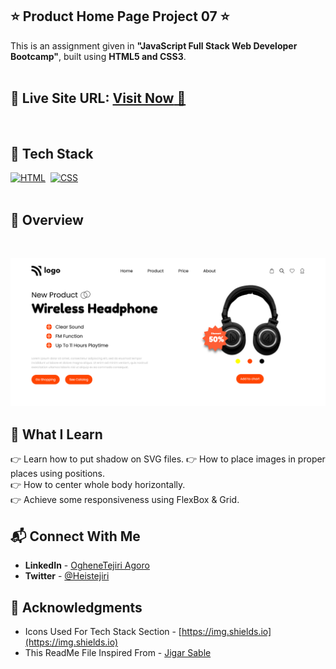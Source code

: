 ## ⭐ Product Home Page Project 07 ⭐

This is an assignment given in **"JavaScript Full Stack Web Developer Bootcamp"**, built using **HTML5 and CSS3**.
<br>
<br>

## 📌 **Live Site URL:** <a href="https://prakash-naikwadi.github.io/product-home-page/">**Visit Now** 🚀</a>

<br>

## 📌 Tech Stack

[![HTML](https://img.shields.io/badge/html5%20-%23E34F26.svg?&style=for-the-badge&logo=html5&logoColor=white)](https://github.com/prakash-naikwadi)&nbsp;
[![CSS](https://img.shields.io/badge/css3%20-%231572B6.svg?&style=for-the-badge&logo=css3&logoColor=white)](https://github.com/prakash-naikwadi)&nbsp;
<br>
<br>

## 📌 Overview

<br>

![Screenshot](./images/screenshot.png?raw=true "Template Screenshot")

## 📌 What I Learn

👉 Learn how to put shadow on SVG files.
👉 How to place images in proper places using positions.  
👉 How to center whole body horizontally.  
👉 Achieve some responsiveness using FlexBox & Grid.

## 📬 Connect With Me

- **LinkedIn** - [OgheneTejiri Agoro](https://www.linkedin.com/in/heistejiri/)
- **Twitter** - [@Heistejiri](https://www.twitter.com/heistejiri)

## 📌 Acknowledgments

- Icons Used For Tech Stack Section - [https://img.shields.io](https://img.shields.io)
- This ReadMe File Inspired From - [Jigar Sable](https://github.com/jigar-sable)
